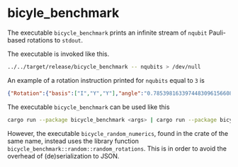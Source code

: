 # bicyle_benchmark

The executable `bicycle_benchmark` prints an infinite stream of `nqubit`
Pauli-based rotations to `stdout`.

The executable is invoked like this.
```sh
../../target/release/bicycle_benchmark -- nqubits > /dev/null
```

An example of a rotation instruction printed for `nqubits` equal to `3` is
```json
{"Rotation":{"basis":["I","Y","Y"],"angle":"0.78539816339744830961566084581"}}
```

The executable `bicycle_benchmark` can be used like this
```sh
cargo run --package bicycle_benchmark <args> | cargo run --package bicycle_compiler <args> | cargo run --package bicycle_numerics <args>
```

However, the executable `bicycle_random_numerics`, found in the crate of the same name,
instead uses the library function `bicycle_benchmark::random::random_rotations`.
This is in order to avoid the overhead of (de)serialization to JSON.
